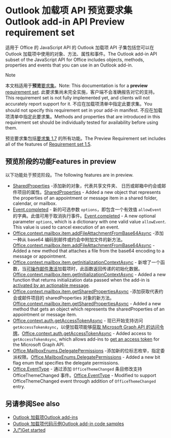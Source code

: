 # <a name="outlook-add-in-api-preview-requirement-set"></a><span data-ttu-id="73032-101">Outlook 加载项 API 预览要求集</span><span class="sxs-lookup"><span data-stu-id="73032-101">Outlook add-in API Preview requirement set</span></span>

<span data-ttu-id="73032-102">适用于 Office 的 JavaScript API 的 Outlook 加载项 API 子集包括您可以在 Outlook 加载项中使用的对象、方法、属性和事件。</span><span class="sxs-lookup"><span data-stu-id="73032-102">The Outlook add-in API subset of the JavaScript API for Office includes objects, methods, properties and events that you can use in an Outlook add-in.</span></span>

> [!NOTE]
> <span data-ttu-id="73032-103">本文档适用于**预览**[要求集](/office/dev/add-ins/reference/requirement-sets/outlook-api-requirement-sets)。</span><span class="sxs-lookup"><span data-stu-id="73032-103">Note: This documentation is for a **preview** [requirement set](/office/dev/add-ins/reference/requirement-sets/outlook-api-requirement-sets).</span></span> <span data-ttu-id="73032-104">此要求集尚未完全实施，客户端不会准确报告对它的支持。</span><span class="sxs-lookup"><span data-stu-id="73032-104">This requirement set is not fully implemented yet, and clients will not accurately report support for it.</span></span> <span data-ttu-id="73032-105">不应在加载项清单中指定此要求集。</span><span class="sxs-lookup"><span data-stu-id="73032-105">You should not specify this requirement set in your add-in manifest.</span></span> <span data-ttu-id="73032-106">不应在加载项清单中指定此要求集。</span><span class="sxs-lookup"><span data-stu-id="73032-106">Methods and properties that are introduced in this requirement set should be individually tested for availability before using them.</span></span>

<span data-ttu-id="73032-107">预览要求集包括[要求集 1.7](../requirement-set-1.7/outlook-requirement-set-1.7.md) 的所有功能。</span><span class="sxs-lookup"><span data-stu-id="73032-107">The Preview Requirement set includes all of the features of [Requirement set 1.5](../requirement-set-1.7/outlook-requirement-set-1.7.md).</span></span>

## <a name="features-in-preview"></a><span data-ttu-id="73032-108">预览阶段的功能</span><span class="sxs-lookup"><span data-stu-id="73032-108">Features in preview</span></span>

<span data-ttu-id="73032-109">以下功能处于预览阶段。</span><span class="sxs-lookup"><span data-stu-id="73032-109">The following features are in preview.</span></span>

- <span data-ttu-id="73032-110">[SharedProperties](/javascript/api/outlook/office.sharedproperties) -添加新的对象，代表共享文件夹、 日历或邮箱中约会或邮件项目的属性。</span><span class="sxs-lookup"><span data-stu-id="73032-110">[SharedProperties](/javascript/api/outlook/office.sharedproperties) - Added a new object that represents the properties of an appointment or message item in a shared folder, calendar, or mailbox.</span></span>
- <span data-ttu-id="73032-p102">[Event.completed](/javascript/api/office/office.addincommands.event#completed-options-) - 新的可选参数 `options`，即包含一个有效值 `allowEvent` 的字典。此值可用于取消执行事件。</span><span class="sxs-lookup"><span data-stu-id="73032-p102">[Event.completed](/javascript/api/office/office.addincommands.event#completed-options-) - A new optional parameter `options`, which is a dictionary with one valid value `allowEvent`. This value is used to cancel execution of an event.</span></span>
- <span data-ttu-id="73032-113">[Office.context.mailbox.item.addFileAttachmentFromBase64Async](office.context.mailbox.item.md#addfileattachmentfrombase64asyncbase64file-attachmentname-options-callback) -添加一种从 base64 编码到邮件或约会中附加文件的新方法。</span><span class="sxs-lookup"><span data-stu-id="73032-113">[Office.context.mailbox.item.addFileAttachmentFromBase64Async](office.context.mailbox.item.md#addfileattachmentfrombase64asyncbase64file-attachmentname-options-callback) - Added a new method that attaches a file from the base64 encoding to a message or appointment.</span></span>
- <span data-ttu-id="73032-114">[Office.context.mailbox.item.getInitializationContextAsync](office.context.mailbox.item.md#getinitializationcontextasyncoptions-callback) - 新增了一个函数，当[可操作邮件激活](https://docs.microsoft.com/outlook/actionable-messages/invoke-add-in-from-actionable-message)加载项时，此函数返回传递的初始化数据。</span><span class="sxs-lookup"><span data-stu-id="73032-114">[Office.context.mailbox.item.getInitializationContextAsync](office.context.mailbox.item.md#getinitializationcontextasyncoptions-callback) - Added a new function that returns initialization data passed when the add-in is [activated by an actionable message](https://docs.microsoft.com/outlook/actionable-messages/invoke-add-in-from-actionable-message).</span></span>
- <span data-ttu-id="73032-115">[Office.context.mailbox.item.getSharedPropertiesAsync](office.context.mailbox.item.md#getsharedpropertiesasyncoptions-callback) -添加获取代表约会或邮件项目的 sharedProperties 对象的新方法。</span><span class="sxs-lookup"><span data-stu-id="73032-115">[Office.context.mailbox.item.getSharedPropertiesAsync](office.context.mailbox.item.md#getsharedpropertiesasyncoptions-callback) - Added a new method that gets an object which represents the sharedProperties of an appointment or message item.</span></span>
- <span data-ttu-id="73032-116">[Office.context.auth.getAccessTokenAsync](https://docs.microsoft.com/office/dev/add-ins/develop/sso-in-office-add-ins#sso-api-reference) - 现已开始支持访问`getAccessTokenAsync`，以便加载项能够[获取 Microsoft Graph API 的访问令牌](https://docs.microsoft.com/outlook/add-ins/authenticate-a-user-with-an-sso-token)。</span><span class="sxs-lookup"><span data-stu-id="73032-116">[Office.context.auth.getAccessTokenAsync](https://docs.microsoft.com/office/dev/add-ins/develop/sso-in-office-add-ins#sso-api-reference) - Added access to `getAccessTokenAsync`, which allows add-ins to [get an access token](https://docs.microsoft.com/outlook/add-ins/authenticate-a-user-with-an-sso-token) for the Microsoft Graph API.</span></span>
- <span data-ttu-id="73032-117">[Office.MailboxEnums.DelegatePermissions](/javascript/api/outlook/office.mailboxenums.delegatepermissions) -添加新的位标志枚举，指定委派权限。</span><span class="sxs-lookup"><span data-stu-id="73032-117">[Office.MailboxEnums.DelegatePermissions](/javascript/api/outlook/office.mailboxenums.delegatepermissions) - Added a new bit flag enum that specifies the delegate permissions.</span></span>
- <span data-ttu-id="73032-118">[Office.EventType](/javascript/api/office/office.eventtype) - 通过添加 `OfficeThemeChanged` 条目修改支持 OfficeThemeChanged 事件。</span><span class="sxs-lookup"><span data-stu-id="73032-118">[Office.EventType](/javascript/api/office/office.eventtype) - Modified to support OfficeThemeChanged event through addition of `OfficeThemeChanged` entry.</span></span>

## <a name="see-also"></a><span data-ttu-id="73032-119">另请参阅</span><span class="sxs-lookup"><span data-stu-id="73032-119">See also</span></span>

- [<span data-ttu-id="73032-120">Outlook 加载项</span><span class="sxs-lookup"><span data-stu-id="73032-120">Outlook add-ins</span></span>](https://docs.microsoft.com/outlook/add-ins/)
- [<span data-ttu-id="73032-121">Outlook 加载项代码示例</span><span class="sxs-lookup"><span data-stu-id="73032-121">Outlook add-in code samples</span></span>](https://developer.microsoft.com/outlook/gallery/?filterBy=Outlook,Samples,Add-ins)
- [<span data-ttu-id="73032-122">入门</span><span class="sxs-lookup"><span data-stu-id="73032-122">Get started</span></span>](https://docs.microsoft.com/outlook/add-ins/quick-start)